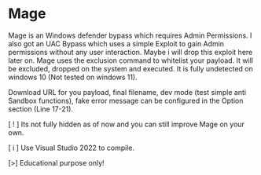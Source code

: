 # Mage

Mage is an Windows defender bypass which requires Admin Permissions. I also got an UAC Bypass which uses a simple Exploit to gain Admin permissions without any user interaction. Maybe i will drop this exploit here later on. Mage uses the exclusion command to whitelist your payload. It will be excluded, dropped on the system and executed. It is fully undetected on windows 10 (Not tested on windows 11).

Download URL for you payload, final filename, dev mode (test simple anti Sandbox functions), fake error message can be configured in the Option section (Line 17-21). 

[ ! ] Its not fully hidden as of now and you can still improve Mage on your own.

[ i ] Use Visual Studio 2022 to compile.


[>] Educational purpose only!
